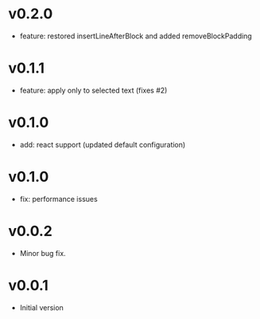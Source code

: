 # v0.2.0

* feature: restored insertLineAfterBlock and added removeBlockPadding

# v0.1.1

* feature: apply only to selected text (fixes #2)

# v0.1.0

* add: react support (updated default configuration)

# v0.1.0
* fix: performance issues

# v0.0.2
* Minor bug fix.

# v0.0.1
* Initial version